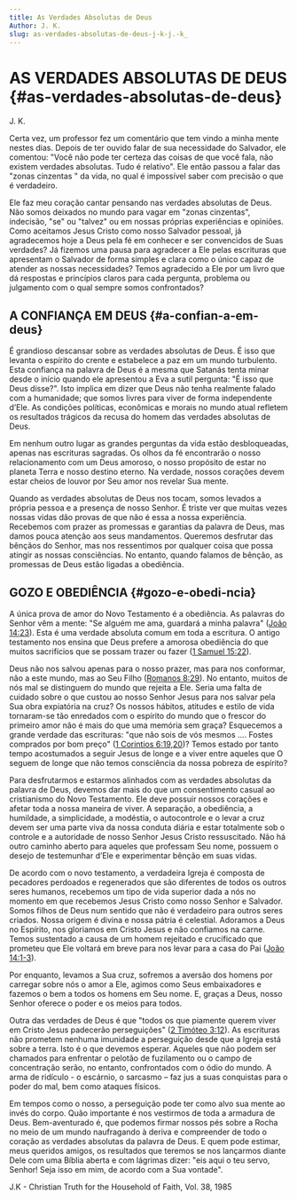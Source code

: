 ```yaml
---
title: As Verdades Absolutas de Deus
Author: J. K.
slug: as-verdades-absolutas-de-deus-j-k-j.-k_
---
```


# AS VERDADES ABSOLUTAS DE DEUS {#as-verdades-absolutas-de-deus}

J. K.

Certa vez, um professor fez um comentário que tem vindo a minha mente nestes dias. Depois de ter ouvido falar de sua necessidade do Salvador, ele comentou: &quot;Você não pode ter certeza das coisas de que você fala, não existem verdades absolutas. Tudo é relativo&quot;. Ele então passou a falar das &quot;zonas cinzentas &quot; da vida, no qual é impossível saber com precisão o que é verdadeiro.

Ele faz meu coração cantar pensando nas verdades absolutas de Deus. Não somos deixados no mundo para vagar em &quot;zonas cinzentas&quot;, indecisão, &quot;se&quot; ou &quot;talvez&quot; ou em nossas próprias experiências e opiniões. Como aceitamos Jesus Cristo como nosso Salvador pessoal, já agradecemos hoje a Deus pela fé em conhecer e ser convencidos de Suas verdades? Já fizemos uma pausa para agradecer a Ele pelas escrituras que apresentam o Salvador de forma simples e clara como o único capaz de atender as nossas necessidades? Temos agradecido a Ele por um livro que dá respostas e princípios claros para cada pergunta, problema ou julgamento com o qual sempre somos confrontados?

## A CONFIANÇA EM DEUS {#a-confian-a-em-deus}

É grandioso descansar sobre as verdades absolutas de Deus. É isso que levanta o espírito do crente e estabelece a paz em um mundo turbulento. Esta confiança na palavra de Deus é a mesma que Satanás tenta minar desde o início quando ele apresentou a Eva a sutil pergunta: &quot;É isso que Deus disse?&quot;. Isto implica em dizer que Deus não tenha realmente falado com a humanidade; que somos livres para viver de forma independente d’Ele. As condições políticas, econômicas e morais no mundo atual refletem os resultados trágicos da recusa do homem das verdades absolutas de Deus.

Em nenhum outro lugar as grandes perguntas da vida estão desbloqueadas, apenas nas escrituras sagradas. Os olhos da fé encontrarão o nosso relacionamento com um Deus amoroso, o nosso propósito de estar no planeta Terra e nosso destino eterno. Na verdade, nossos corações devem estar cheios de louvor por Seu amor nos revelar Sua mente.

Quando as verdades absolutas de Deus nos tocam, somos levados a própria pessoa e a presença de nosso Senhor. É triste ver que muitas vezes nossas vidas dão provas de que não é essa a nossa experiência. Recebemos com prazer as promessas e garantias da palavra de Deus, mas damos pouca atenção aos seus mandamentos. Queremos desfrutar das bênçãos do Senhor, mas nos ressentimos por qualquer coisa que possa atingir as nossas consciências. No entanto, quando falamos de bênção, as promessas de Deus estão ligadas a obediência.

## GOZO E OBEDIÊNCIA {#gozo-e-obedi-ncia}

A única prova de amor do Novo Testamento é a obediência. As palavras do Senhor vêm a mente: &quot;Se alguém me ama, guardará a minha palavra&quot; ([João 14:23](http://mysword.info/b?r=Joh_14:23)). Esta é uma verdade absoluta comum em toda a escritura. O antigo testamento nos ensina que Deus prefere a amorosa obediência do que muitos sacrifícios que se possam trazer ou fazer ([1 Samuel 15:22](http://mysword.info/b?r=1Sa_15:22)).

Deus não nos salvou apenas para o nosso prazer, mas para nos conformar, não a este mundo, mas ao Seu Filho ([Romanos 8:29](http://mysword.info/b?r=Rom_8:29)). No entanto, muitos de nós mal se distinguem do mundo que rejeita a Ele. Seria uma falta de cuidado sobre o que custou ao nosso Senhor Jesus para nos salvar pela Sua obra expiatória na cruz? Os nossos hábitos, atitudes e estilo de vida tornaram-se tão enredados com o espírito do mundo que o frescor do primeiro amor não é mais do que uma memória sem graça? Esquecemos a grande verdade das escrituras: &quot;que não sois de vós mesmos .... Fostes comprados por bom preço&quot; ([1 Corintios 6:19,20](http://mysword.info/b?r=1Co_6:19,20))? Temos estado por tanto tempo acostumados a seguir Jesus de longe e a viver entre aqueles que O seguem de longe que não temos consciência da nossa pobreza de espírito?

Para desfrutarmos e estarmos alinhados com as verdades absolutas da palavra de Deus, devemos dar mais do que um consentimento casual ao cristianismo do Novo Testamento. Ele deve possuir nossos corações e afetar toda a nossa maneira de viver. A separação, a obediência, a humildade, a simplicidade, a modéstia, o autocontrole e o levar a cruz devem ser uma parte viva da nossa conduta diária e estar totalmente sob o controle e a autoridade de nosso Senhor Jesus Cristo ressuscitado. Não há outro caminho aberto para aqueles que professam Seu nome, possuem o desejo de testemunhar d’Ele e experimentar bênção em suas vidas.

De acordo com o novo testamento, a verdadeira Igreja é composta de pecadores perdoados e regenerados que são diferentes de todos os outros seres humanos, recebemos um tipo de vida superior dada a nós no momento em que recebemos Jesus Cristo como nosso Senhor e Salvador. Somos filhos de Deus num sentido que não é verdadeiro para outros seres criados. Nossa origem é divina e nossa pátria é celestial. Adoramos a Deus no Espírito, nos gloriamos em Cristo Jesus e não confiamos na carne. Temos sustentado a causa de um homem rejeitado e crucificado que prometeu que Ele voltará em breve para nos levar para a casa do Pai ([João 14:1-3](http://mysword.info/b?r=Joh_14:1-3)).

Por enquanto, levamos a Sua cruz, sofremos a aversão dos homens por carregar sobre nós o amor a Ele, agimos como Seus embaixadores e fazemos o bem a todos os homens em Seu nome. E, graças a Deus, nosso Senhor oferece o poder e os meios para todos.

Outra das verdades de Deus é que &quot;todos os que piamente querem viver em Cristo Jesus padecerão perseguições&quot; ([2 Timóteo 3:12](http://mysword.info/b?r=2Ti_3:12)). As escrituras não prometem nenhuma imunidade a perseguição desde que a Igreja está sobre a terra. Isto é o que devemos esperar. Aqueles que não podem ser chamados para enfrentar o pelotão de fuzilamento ou o campo de concentração serão, no entanto, confrontados com o ódio do mundo. A arma de ridículo - o escárnio, o sarcasmo – faz jus a suas conquistas para o poder do mal, bem como ataques físicos.

Em tempos como o nosso, a perseguição pode ter como alvo sua mente ao invés do corpo. Quão importante é nos vestirmos de toda a armadura de Deus. Bem-aventurado é, que podemos firmar nossos pés sobre a Rocha no meio de um mundo naufragando à deriva e compreender de todo o coração as verdades absolutas da palavra de Deus. E quem pode estimar, meus queridos amigos, os resultados que teremos se nos lançarmos diante Dele com uma Bíblia aberta e com lágrimas dizer: &quot;eis aqui o teu servo, Senhor! Seja isso em mim, de acordo com a Sua vontade&quot;.

J.K - Christian Truth for the Household of Faith, Vol. 38, 1985